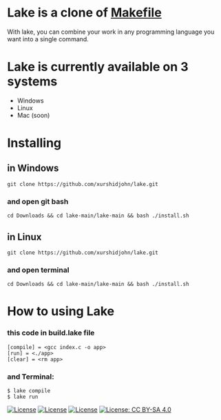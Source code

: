 # Lake is a clone of [Makefile](https://makefile.site/)

With lake, you can combine your work in any programming language you want into a single command.

# Lake is currently available on 3 systems
+ Windows
+ Linux
+ Mac (soon)

# Installing
## in Windows
```
git clone https://github.com/xurshidjohn/lake.git
```
### and open git bash
```
cd Downloads && cd lake-main/lake-main && bash ./install.sh
```

## in Linux

```
git clone https://github.com/xurshidjohn/lake.git
```
### and open terminal
```
cd Downloads && cd lake-main/lake-main && bash ./install.sh
```

# How to using Lake
### this code in build.lake file
```
[compile] = <gcc index.c -o app>
[run] = <./app>
[clear] = <rm app>
```

### and Terminal:
```
$ lake compile
$ lake run 
```

[![License](https://img.shields.io/badge/License-Apache_2.0-blue.svg)](https://opensource.org/licenses/Apache-2.0)
[![License](https://img.shields.io/badge/License-Boost_1.0-lightblue.svg)](https://www.boost.org/LICENSE_1_0.txt)
[![License](https://img.shields.io/badge/License-BSD_3--Clause-blue.svg)](https://opensource.org/licenses/BSD-3-Clause)
[![License: CC BY-SA 4.0](https://img.shields.io/badge/License-CC_BY--SA_4.0-lightgrey.svg)](https://creativecommons.org/licenses/by-sa/4.0/)
